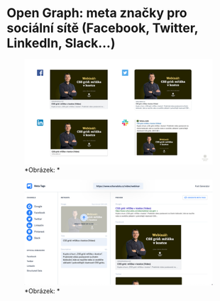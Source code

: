 # Open Graph: meta značky pro sociální sítě (Facebook, Twitter, LinkedIn, Slack…) 

<figure>
<img src="../dist/images/original/meta-open-graph.png" alt="">
<figcaption markdown="1">
*Obrázek: *
</figcaption>
</figure>


<figure>
<img src="../dist/images/original/meta-open-graph-validator.png" alt="">
<figcaption markdown="1">
*Obrázek: *
</figcaption>
</figure>
